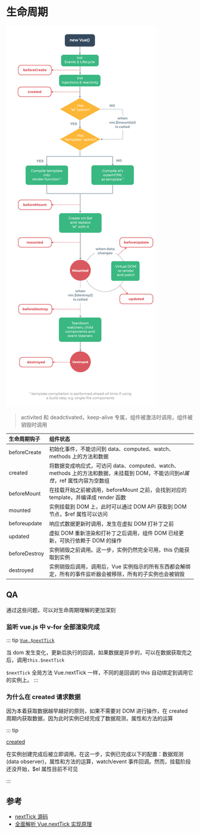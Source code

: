 # 生命周期

![生命周期](./imgs/lifecycle.png)

> activited 和 deadctivated，keep-alive 专属，组件被激活时调用，组件被销毁时调用

| 生命周期钩子  | 组件状态                                                                                                                       |
| :------------ | :----------------------------------------------------------------------------------------------------------------------------- |
| beforeCreate  | 初始化事件，不能访问到 data、computed、watch、methods 上的方法和数据                                                           |
| created       | 将数据变成响应式，可访问 data、computed、watch、methods 上的方法和数据，未挂载到 DOM，不能访问到$el属性，$ref 属性内容为空数组 |
| beforeMount   | 在挂载开始之前被调用，beforeMount 之前，会找到对应的 template，并编译成 render 函数                                            |
| mounted       | 实例挂载到 DOM 上，此时可以通过 DOM API 获取到 DOM 节点，\$ref 属性可以访问                                                    |
| beforeupdate  | 响应式数据更新时调用，发生在虚拟 DOM 打补丁之前                                                                                |
| updated       | 虚拟 DOM 重新渲染和打补丁之后调用，组件 DOM 已经更新，可执行依赖于 DOM 的操作                                                  |
| beforeDestroy | 实例销毁之前调用。这一步，实例仍然完全可用，this 仍能获取到实例                                                                |
| destroyed     | 实例销毁后调用，调用后，Vue 实例指示的所有东西都会解绑定，所有的事件监听器会被移除，所有的子实例也会被销毁                     |

## QA

通过这些问题，可以对生命周期理解的更加深刻

### 监听 vue.js 中 v-for 全部渲染完成

::: tip
[`Vue.$nextTick`](https://vuejs.org/v2/api/?#vm-nextTick)

当 dom 发生变化，更新后执行的回调，如果数据是异步的，可以在数据获取完之后，调用`this.$nextTick`

`$nextTick` 全局方法 Vue.nextTick 一样，不同的是回调的 this 自动绑定到调用它的实例上。
:::

### 为什么在 created 请求数据

因为本着获取数据越早越好的原则，如果不需要对 DOM 进行操作，在 created 周期内获取数据，因为此时实例已经完成了数据观测，属性和方法的运算

::: tip

[created](https://vuejs.org/v2/api/#created)

在实例创建完成后被立即调用。在这一步，实例已完成以下的配置：数据观测 (data observer)，属性和方法的运算，watch/event 事件回调。然而，挂载阶段还没开始，\$el 属性目前不可见

:::

## 参考

- [nextTick 源码](https://github.com/vuejs/vue/blob/ba0ebd4771ddb5c56c1261f82c842b57ca7163a6/src/core/util/next-tick.js)
- [全面解析 Vue.nextTick 实现原理](https://juejin.im/entry/5aced80b518825482e39441e)
